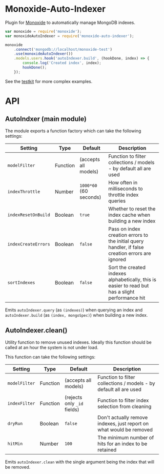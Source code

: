 Monoxide-Auto-Indexer
=====================
Plugin for [Monoxide](https://github.com/hash-bang/Monoxide) to automatically manage MongoDB indexes.

```javascript
var monoxide = require('monoxide');
var monoxideAutoIndexer = require('monoxide-auto-indexer');

monoxide
	.connect('mongodb://localhost/monoxide-test')
	.use(monoxideAutoIndexer())
	.models.users.hook('autoIndexer.build', (hookDone, index) => {
		console.log('Created index', index);
		hookDone();
	});
```

See the [testkit](test/) for more complex examples.


API
===

AutoIndxer (main module)
------------------------
The module exports a function factory which can take the following settings:

| Setting             | Type     | Default                | Description                                                                                       |
|---------------------|----------|------------------------|---------------------------------------------------------------------------------------------------|
| `modelFilter`       | Function | (accepts all models)   | Function to filter collections / models - by default all are used                                 |
| `indexThrottle`     | Number   | `1000*60` (60 seconds) | How often in milliseconds to throttle index queries                                               |
| `indexResetOnBuild` | Boolean  | `true`                 | Whether to reset the index cache when building a new index                                        |
| `indexCreateErrors` | Boolean  | `false`                | Pass on index creation errors to the initial query handler, if false creation errors are ignored  |
| `sortIndexes`       | Boolean  | `false`                | Sort the created indexes alphabetically, this is easier to read but has a slight performance hit  |

Emits `autoIndexer.query` (as `(indexes)`) when querying an index and `autoIndexer.build` (as `(index, mongoSpec)`) when building a new index.



AutoIndexer.clean()
-------------------
Utility function to remove unused indexes.
Ideally this function should be called at an hour the system is not under load.

This function can take the following settings:


| Setting               | Type       | Default                     | Description                                                                                        |
|-----------------------|------------|-----------------------------|----------------------------------------------------------------------------------------------------|
| `modelFilter`         | Function   | (accepts all models)        | Function to filter collections / models - by default all are used                                  |
| `indexFilter`         | Function   | (rejects only `_id` fields) | Function to filter index selection from cleaning                                                   |
| `dryRun`              | Boolean    | `false`                     | Don't actually remove indexes, just report on what would be removed                                |
| `hitMin`              | Number     | `100`                       | The minimum number of hits for an index to be retained                                             |


Emits `autoIndexer.clean` with the single argument being the index that will be removed.
